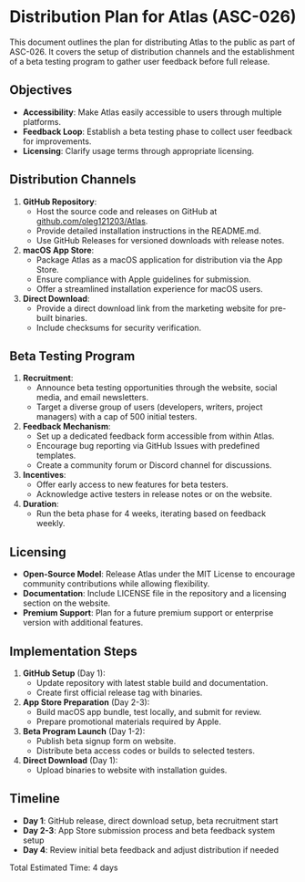 # Distribution Plan for Atlas (ASC-026)

This document outlines the plan for distributing Atlas to the public as part of ASC-026. It covers the setup of distribution channels and the establishment of a beta testing program to gather user feedback before full release.

## Objectives
- **Accessibility**: Make Atlas easily accessible to users through multiple platforms.
- **Feedback Loop**: Establish a beta testing phase to collect user feedback for improvements.
- **Licensing**: Clarify usage terms through appropriate licensing.

## Distribution Channels
1. **GitHub Repository**:
   - Host the source code and releases on GitHub at [github.com/oleg121203/Atlas](https://github.com/oleg121203/Atlas).
   - Provide detailed installation instructions in the README.md.
   - Use GitHub Releases for versioned downloads with release notes.
2. **macOS App Store**:
   - Package Atlas as a macOS application for distribution via the App Store.
   - Ensure compliance with Apple guidelines for submission.
   - Offer a streamlined installation experience for macOS users.
3. **Direct Download**:
   - Provide a direct download link from the marketing website for pre-built binaries.
   - Include checksums for security verification.

## Beta Testing Program
1. **Recruitment**:
   - Announce beta testing opportunities through the website, social media, and email newsletters.
   - Target a diverse group of users (developers, writers, project managers) with a cap of 500 initial testers.
2. **Feedback Mechanism**:
   - Set up a dedicated feedback form accessible from within Atlas.
   - Encourage bug reporting via GitHub Issues with predefined templates.
   - Create a community forum or Discord channel for discussions.
3. **Incentives**:
   - Offer early access to new features for beta testers.
   - Acknowledge active testers in release notes or on the website.
4. **Duration**:
   - Run the beta phase for 4 weeks, iterating based on feedback weekly.

## Licensing
- **Open-Source Model**: Release Atlas under the MIT License to encourage community contributions while allowing flexibility.
- **Documentation**: Include LICENSE file in the repository and a licensing section on the website.
- **Premium Support**: Plan for a future premium support or enterprise version with additional features.

## Implementation Steps
1. **GitHub Setup** (Day 1):
   - Update repository with latest stable build and documentation.
   - Create first official release tag with binaries.
2. **App Store Preparation** (Day 2-3):
   - Build macOS app bundle, test locally, and submit for review.
   - Prepare promotional materials required by Apple.
3. **Beta Program Launch** (Day 1-2):
   - Publish beta signup form on website.
   - Distribute beta access codes or builds to selected testers.
4. **Direct Download** (Day 1):
   - Upload binaries to website with installation guides.

## Timeline
- **Day 1**: GitHub release, direct download setup, beta recruitment start
- **Day 2-3**: App Store submission process and beta feedback system setup
- **Day 4**: Review initial beta feedback and adjust distribution if needed

Total Estimated Time: 4 days
